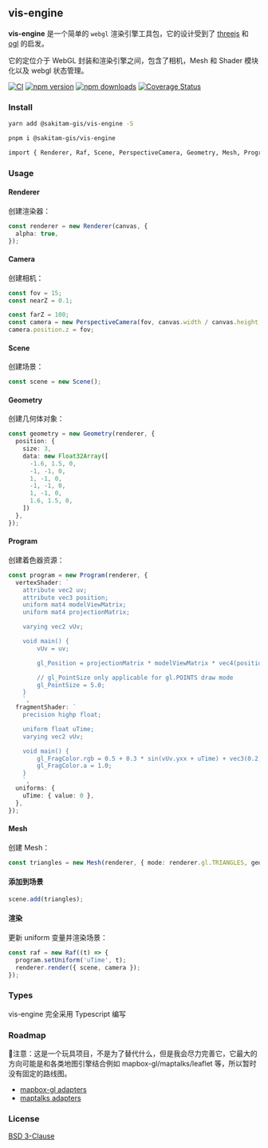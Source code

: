 ## vis-engine

**vis-engine** 是一个简单的 `webgl` 渲染引擎工具包，它的设计受到了 [threejs](https://threejs.org/) 和 [ogl](https://github.com/oframe/ogl) 的启发。

它的定位介于 WebGL 封装和渲染引擎之间，包含了相机，Mesh 和 Shader 模块化以及 webgl 状态管理。

[![CI](https://github.com/sakitam-gis/vis-engine/actions/workflows/ci.yml/badge.svg)](https://github.com/sakitam-gis/vis-engine/actions/workflows/ci.yml) [![npm version](https://badgen.net/npm/v/@sakitam-gis/vis-engine)](https://npm.im/@sakitam-gis/vis-engine) [![npm downloads](https://badgen.net/npm/dm/@sakitam-gis/vis-engine)](https://npm.im/@sakitam-gis/vis-engine) [![Coverage Status](https://coveralls.io/repos/github/sakitam-gis/vis-engine/badge.svg?branch=master)](https://coveralls.io/github/sakitam-gis/vis-engine?branch=master)

### Install

```bash
yarn add @sakitam-gis/vis-engine -S

pnpm i @sakitam-gis/vis-engine

import { Renderer, Raf, Scene, PerspectiveCamera, Geometry, Mesh, Program } from '@sakitam-gis/vis-engine';
```

### Usage

#### Renderer

创建渲染器：

```ts
const renderer = new Renderer(canvas, {
  alpha: true,
});
```

#### Camera

创建相机：

```ts
const fov = 15;
const nearZ = 0.1;

const farZ = 100;
const camera = new PerspectiveCamera(fov, canvas.width / canvas.height, nearZ, farZ);
camera.position.z = fov;
```

#### Scene

创建场景：

```ts
const scene = new Scene();
```

#### Geometry

创建几何体对象：

```ts
const geometry = new Geometry(renderer, {
  position: {
    size: 3,
    data: new Float32Array([
      -1.6, 1.5, 0,
      -1, -1, 0,
      1, -1, 0,
      -1, -1, 0,
      1, -1, 0,
      1.6, 1.5, 0,
    ])
  },
});
```

#### Program

创建着色器资源：

```ts
const program = new Program(renderer, {
  vertexShader: `
    attribute vec2 uv;
    attribute vec3 position;
    uniform mat4 modelViewMatrix;
    uniform mat4 projectionMatrix;

    varying vec2 vUv;

    void main() {
        vUv = uv;

        gl_Position = projectionMatrix * modelViewMatrix * vec4(position, 1.0);

        // gl_PointSize only applicable for gl.POINTS draw mode
        gl_PointSize = 5.0;
    }
    `,
  fragmentShader: `
    precision highp float;

    uniform float uTime;
    varying vec2 vUv;

    void main() {
        gl_FragColor.rgb = 0.5 + 0.3 * sin(vUv.yxx + uTime) + vec3(0.2, 0.0, 0.1);
        gl_FragColor.a = 1.0;
    }
    `,
  uniforms: {
    uTime: { value: 0 },
  },
});
```

#### Mesh

创建 Mesh：

```ts
const triangles = new Mesh(renderer, { mode: renderer.gl.TRIANGLES, geometry, program });
```

#### 添加到场景

```ts
scene.add(triangles);
```

#### 渲染

更新 uniform 变量并渲染场景：

```ts
const raf = new Raf((t) => {
  program.setUniform('uTime', t);
  renderer.render({ scene, camera });
});
```

### Types

vis-engine 完全采用 Typescript 编写

### Roadmap

📢注意：这是一个玩具项目，不是为了替代什么，但是我会尽力完善它，它最大的方向可能是和各类地图引擎结合例如 mapbox-gl/maptalks/leaflet 等，所以暂时没有固定的路线图。

- [mapbox-gl adapters](https://github.com/sakitam-gis/vis-engine/tree/master/adapters/mapbox)
- [maptalks adapters](https://github.com/sakitam-gis/vis-engine/tree/master/adapters/maptalks)

### License

[BSD 3-Clause](https://github.com/sakitam-gis/vis-engine/LICENSE)

